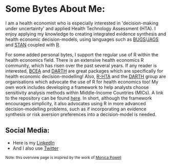 # Some Bytes About Me:
I am a health economist who is especially interested in 'decision-making under uncertainty' and applied Health Technology Assessment (HTA). I enjoy applying my knowledge to creating integrated evidence synthesis and health economic decision-models, using languages such as [BUGS](https://en.wikipedia.org/wiki/OpenBUGS)/[JAGS](https://en.wikipedia.org/wiki/Just_another_Gibbs_sampler) and [STAN](https://en.wikipedia.org/wiki/Stan_(software)) coupled with [R](https://en.wikipedia.org/wiki/R_(programming_language)).

For some added personal bytes, I support the regular use of R within the health economics field. There is an extensive health economics R community, which has risen over the past several years. If any reader is interested, [BCEA](https://github.com/giabaio/BCEA) and [DARTH](https://github.com/DARTH-git) are great packages which are specifically for health economic decision-modelling! Also, [R-HTA](https://r-hta.org/) and the [DARTH](https://darthworkgroup.com/) group are organisations which advocate the use of R for health economics too! My own work includes developing a framework to help analysts choose sensitivity analysis methods within Middle-Income Countries (MICs). A link to the repository can be found [here](https://github.com/jSoboil/Dissertation). In short, although the framework encourages simplicity, it also advocates using R in more advanced decision-modelling problems, such as if incorporating an evidence synthesis or risk aversion preferences into a decision-model is needed.

##  Social Media:
- Here is my [LinkedIn](https://www.linkedin.com/in/joshua-soboil-067351172/)</a>
- And I also use [Twitter](https://twitter.com/ama_loop)</a>

<sup>Note: this overview page is inspired by the work of [Monica Powell](https://github.com/M0nica)</sup>
